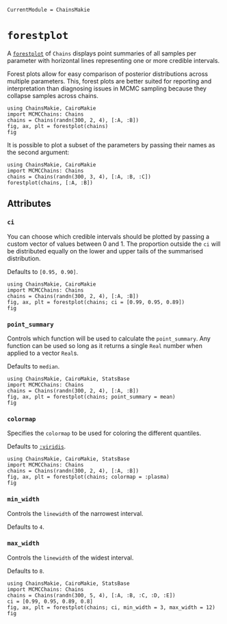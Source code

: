```@meta
CurrentModule = ChainsMakie
```

# `forestplot`

A [`forestplot`](@ref) of `Chains` displays point summaries of all samples per parameter with horizontal lines representing one or more credible intervals.

Forest plots allow for easy comparison of posterior distributions across multiple parameters. 
This, forest plots are better suited for reporting and interpretation than diagnosing issues in MCMC sampling because they collapse samples across chains.

```@example
using ChainsMakie, CairoMakie
import MCMCChains: Chains
chains = Chains(randn(300, 2, 4), [:A, :B])
fig, ax, plt = forestplot(chains)
fig
```

It is possible to plot a subset of the parameters by passing their names as the second argument:

```@example
using ChainsMakie, CairoMakie 
import MCMCChains: Chains
chains = Chains(randn(300, 3, 4), [:A, :B, :C])
forestplot(chains, [:A, :B])
```

## Attributes

### `ci`

You can choose which credible intervals should be plotted by passing a custom vector of values between 0 and 1.
The proportion outside the `ci` will be distributed equally on the lower and upper tails of the summarised distribution.

Defaults to `[0.95, 0.90]`.

```@example
using ChainsMakie, CairoMakie
import MCMCChains: Chains
chains = Chains(randn(300, 2, 4), [:A, :B])
fig, ax, plt = forestplot(chains; ci = [0.99, 0.95, 0.89])
fig
```

### `point_summary`

Controls which function will be used to calculate the `point_summary`.
Any function can be used so long as it returns a single `Real` number when applied to a vector `Real`s.

Defaults to `median`.

```@example
using ChainsMakie, CairoMakie, StatsBase
import MCMCChains: Chains
chains = Chains(randn(300, 2, 4), [:A, :B])
fig, ax, plt = forestplot(chains; point_summary = mean)
fig
```

### `colormap`

Specifies the `colormap` to be used for coloring the different quantiles.

Defaults to [`:viridis`](https://docs.makie.org/dev/explanations/colors#Colormaps).

```@example
using ChainsMakie, CairoMakie, StatsBase
import MCMCChains: Chains
chains = Chains(randn(300, 2, 4), [:A, :B])
fig, ax, plt = forestplot(chains; colormap = :plasma)
fig
```

### `min_width`

Controls the `linewidth` of the narrowest interval.

Defaults to `4`.

### `max_width`

Controls the `linewidth` of the widest interval.

Defaults to `8`.

```@example
using ChainsMakie, CairoMakie, StatsBase
import MCMCChains: Chains
chains = Chains(randn(300, 5, 4), [:A, :B, :C, :D, :E])
ci = [0.99, 0.95, 0.89, 0.8]
fig, ax, plt = forestplot(chains; ci, min_width = 3, max_width = 12)
fig
```
